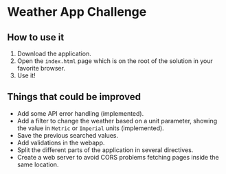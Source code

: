 Weather App Challenge
=====================

How to use it
--------------
1. Download the application.
2. Open the `index.html` page which is on the root of the solution in your favorite browser.
3. Use it!

Things that could be improved
-----------------------------

* Add some API error handling (implemented).
* Add a filter to change the weather based on a unit parameter, showing the value in `Metric` or `Imperial` units (implemented).
* Save the previous searched values.
* Add validations in the webapp.
* Split the different parts of the application in several directives.
* Create a web server to avoid CORS problems fetching pages inside the same location.
